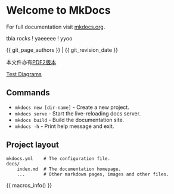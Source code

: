 # Welcome to MkDocs

For full documentation visit [mkdocs.org](https://www.mkdocs.org).

tbia rocks !
yaeeeee !
yyoo

{{ git_page_authors }} | {{ git_revision_date }}

本文件亦有[PDF2版本](./assets/3_%E7%94%9F%E7%89%A9%E5%A4%9A%E6%A8%A3%E6%80%A7%E6%95%8F%E6%84%9F%E8%B3%87%E6%96%99%E9%96%8B%E6%94%BE%E4%BD%9C%E6%A5%AD%E5%8E%9F%E5%89%87%EF%BC%88%E8%8D%89%E6%A1%88%EF%BC%89.pdf)


[Test Diagrams](test-diagrams.md)

## Commands

* `mkdocs new [dir-name]` - Create a new project.
* `mkdocs serve` - Start the live-reloading docs server.
* `mkdocs build` - Build the documentation site.
* `mkdocs -h` - Print help message and exit.

## Project layout

    mkdocs.yml    # The configuration file.
    docs/
        index.md  # The documentation homepage.
        ...       # Other markdown pages, images and other files.

{{ macros_info() }}
